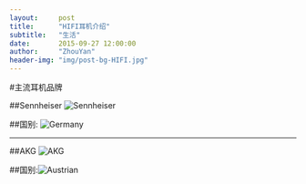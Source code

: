 ```yaml
---
layout:     post
title:      "HIFI耳机介绍"
subtitle:   "生活"
date:       2015-09-27 12:00:00
author:     "ZhouYan"
header-img: "img/post-bg-HIFI.jpg"
---
```


#主流耳机品牌

##Sennheiser ![Sennheiser](http://www.geekzhou.com/bimg/20150927Sennheiser.png)

##国别: ![Germany](http://www.geekzhou.com/bimg/20150927Germany.png)

***

##AKG ![AKG](http://www.geekzhou.com/bimg/20150927AKG.png)

##国别:![Austrian](http://www.geekzhou.com/bimg/20150927austrian.png)
